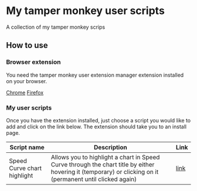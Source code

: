# My tamper monkey user scripts
A collection of my tamper monkey scrips

## How to use

### Browser extension
You need the tamper monkey user extension manager extension installed on your browser.


[Chrome](https://chrome.google.com/webstore/detail/tampermonkey/dhdgffkkebhmkfjojejmpbldmpobfkfo?hl=en)
[Firefox](https://addons.mozilla.org/en-US/firefox/addon/tampermonkey/)

### My user scripts

Once you have the extension installed, just choose a script you would like to add and click on the link below. The extension should take you to an install page.

Script name | Description | Link
--- | --- | ---
Speed Curve chart highlight | Allows you to highlight a chart in Speed Curve through the chart title by either hovering it (temporary) or clicking on it (permanent until clicked again) | [link](https://github.com/rsinohara/tamper-monkey-scripts/raw/master/scripts/speedCurveHighlight.user.js)
